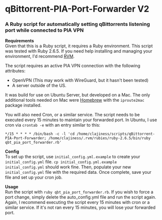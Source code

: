 # qBittorrent-PIA-Port-Forwarder V2

### A Ruby script for automatically setting qBittorrents listening port while connected to PIA VPN

**Requirements**\
Given that this is a Ruby script, it requires a Ruby environment. This script was tested with Ruby 2.6.5. If you need help installing and managing your environment, I'd recommend [RVM](https://rvm.io/).

The script requires an active PIA VPN connection with the following attributes:
* OpenVPN (This may work with WireGuard, but it hasn't been tested)
* A server outside of the US.

It was build for use on Ubuntu Server, but developed on a Mac. The only additional tools needed on Mac were [Homebrew](https://brew.sh/) with the `iproute2mac` package installed.

You will also need Cron, or a similar service. The script needs to be executed every 15 minutes to maintain your forwarded port. In Ubuntu, I use cron via `crontab -e` with an entry similar to this:

```
*/15 * * * * /bin/bash -c -l 'cd /home/clajiness/scripts/qBittorrent-PIA-Port-Forwarder; /home/clajiness/.rvm/rubies/ruby-2.6.5/bin/ruby qbt_pia_port_forwarder.rb'
```

**Config**\
To set up the script, use `initial_config.yml.example` to create your `initial_config.yml` file. `cp initial_config.yml.example initial_config.yml` should work fine. Then, populate your new `initial_config.yml` file with the required data. Once complete, save your file and set up your cron job.

**Usage**\
Run the script with `ruby qbt_pia_port_forwarder.rb`. If you wish to force a port change, simply delete the auto_config.yml file and run the script again. Again, I recommend executing the script every 15 minutes with cron or a similar service. If it's not ran every 15 minutes, you will lose your forwarded port.
